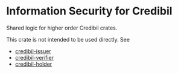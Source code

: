 # Information Security for Credibil

Shared logic for higher order Credibil crates.

This crate is not intended to be used directly. See

* [credibil-issuer](https://crates.io/crates/credibil-issuer)
* [credibil-verifier](https://crates.io/crates/credibil-verifier)
* [credibil-holder](https://crates.io/crates/credibil-holder)
